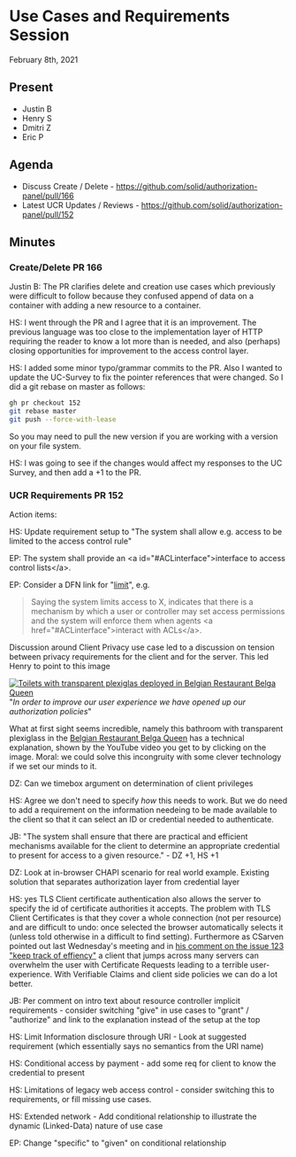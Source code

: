 # Use Cases and Requirements Session
February 8th, 2021

## Present

- Justin B
- Henry S
- Dmitri Z
- Eric P

## Agenda

- Discuss Create / Delete - https://github.com/solid/authorization-panel/pull/166
- Latest UCR Updates / Reviews - https://github.com/solid/authorization-panel/pull/152

## Minutes



### Create/Delete PR 166

Justin B: The PR clarifies delete and creation use cases which previously were difficult to follow because they confused append of data on a container with adding a new resource to a container. 


HS: I went through the PR and I agree that it is an improvement. The previous language was too close to the implementation layer of HTTP requiring the reader to know a lot more than is needed, and also (perhaps) closing opportunities for improvement to the access control layer. 

HS: I added some minor typo/grammar commits to the PR.
   Also I wanted to update the UC-Survey to fix the pointer references that were changed. So I did a git rebase on master as follows:
   
```bash
gh pr checkout 152
git rebase master
git push --force-with-lease
```

So you may need to pull the new version if you are working with a version on your file system. 

HS: I was going to see if the changes would affect my responses to the UC Survey, and then add a +1 to the PR.


### UCR Requirements PR 152

Action items:

HS: Update requirement setup to "The system shall allow e.g. access to be limited to the access control rule"

EP: The system shall provide an \<a id="#ACLinterface">interface to access control lists\</a>.

EP: Consider a DFN link for "<a href='#limit'>limit<a>", e.g.

> Saying the system limits access to X, indicates that there is a mechanism by which a user or controller may set access permissions and the system will enforce them when agents \<a href="#ACLinterface">interact with ACLs\</a>.


Discussion around Client Privacy use case led to a discussion on tension between privacy requirements for the client and for the server. This led Henry to point to this image

[![Toilets with transparent plexiglas deployed in Belgian Restaurant Belga Queen](https://pbs.twimg.com/media/Eto26NNXAAMQmEh?format=jpg&name=medium)](https://www.youtube.com/watch?v=8Q2L3RuSnBs&feature=emb_logo)
"*In order to improve our user experience we have opened up our authorization policies*"

What at first sight seems incredible, namely this bathroom with transparent plexiglass in the [Belgian Restaurant Belga Queen](http://www.belgaqueen.be/brussels.aspx#intro) has a technical explanation, shown by the YouTube video you get to by clicking on the image. Moral: we could solve this incongruity with some clever technology if we set our minds to it.

DZ: Can we timebox argument on determination of client privileges

HS: Agree we don't need to specify *how* this needs to work. But we do need to add a requirement on the information needeing to be made available to the client so that it can select an ID or credential needed to authenticate. 

JB: "The system shall ensure that there are practical and efficient mechanisms available for the client to determine an appropriate credential to present for access to a given resource." - DZ +1, HS +1

DZ: Look at in-browser CHAPI scenario for real world example. Existing solution that separates authorization layer from credential layer

HS: yes TLS Client certificate authentication also allows the server to specify the id of certificate authorities it accepts.
The problem with TLS Client Certificates is that they cover a whole connection (not per resource) and are difficult to undo: once selected the browser automatically selects it (unless told otherwise in a difficult to find setting). Furthermore as CSarven pointed out last Wednesday's meeting and in [his comment on the issue 123 "keep track of effiency"](https://github.com/solid/authentication-panel/issues/123#issuecomment-768606815) a client that jumps across many servers can overwhelm the user with Certificate Requests leading to a terrible user-experience. With Verifiable Claims and client side policies we can do a lot better. 

JB: Per comment on intro text about resource controller implicit requirements - consider switching "give" in use cases to "grant" / "authorize" and link to the explanation instead of the setup at the top

HS: Limit Information disclosure through URI - Look at suggested requirement (which essentially says no semantics from the URI name)

HS: Conditional access by payment - add some req for client to know the credential to present

HS: Limitations of legacy web access control - consider switching this to requirements, or fill missing use cases.

HS: Extended network - Add conditional relationship to illustrate the dynamic (Linked-Data) nature of use case

EP: Change "specific" to "given" on conditional relationship

